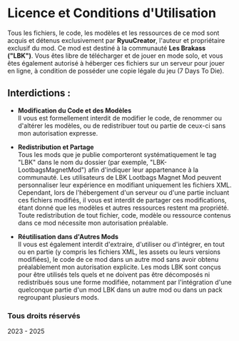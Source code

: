 # Licence et Conditions d'Utilisation

Tous les fichiers, le code, les modèles et les ressources de ce mod sont acquis et détenus exclusivement par **RyuuCreator**, l'auteur et propriétaire exclusif du mod. Ce mod est destiné à la communauté **Les Brakass ("LBK")**. Vous êtes libre de télécharger et de jouer en mode solo, et vous êtes également autorisé à héberger ces fichiers sur un serveur pour jouer en ligne, à condition de posséder une copie légale du jeu (7 Days To Die).

## **Interdictions :**

- **Modification du Code et des Modèles**  
  Il vous est formellement interdit de modifier le code, de renommer ou d'altérer les modèles, ou de redistribuer tout ou partie de ceux-ci sans mon autorisation expresse.

- **Redistribution et Partage**  
  Tous les mods que je publie comporteront systématiquement le tag "LBK" dans le nom du dossier (par exemple, "LBK-LootbagsMagnetMod") afin d'indiquer leur appartenance à la communauté. Les utilisateurs de LBK Lootbags Magnet Mod peuvent personnaliser leur expérience en modifiant uniquement les fichiers XML. Cependant, lors de l'hébergement d'un serveur ou d'une partie incluant ces fichiers modifiés, il vous est interdit de partager ces modifications, étant donné que les modèles et autres ressources restent ma propriété. Toute redistribution de tout fichier, code, modèle ou ressource contenus dans ce mod nécessite mon autorisation préalable.

- **Réutilisation dans d'Autres Mods**  
  Il vous est également interdit d'extraire, d'utiliser ou d'intégrer, en tout ou en partie (y compris les fichiers XML, les assets ou leurs versions modifiées), le code de ce mod dans un autre mod sans avoir obtenu préalablement mon autorisation explicite. Les mods LBK sont conçus pour être utilisés tels quels et ne doivent pas être décomposés ni redistribués sous une forme modifiée, notamment par l'intégration d'une quelconque partie d'un mod LBK dans un autre mod ou dans un pack regroupant plusieurs mods.

### **Tous droits réservés**  
2023 - 2025
